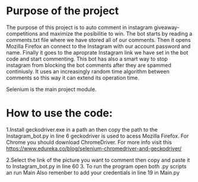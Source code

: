 # Purpose of the project 
The purpose of this project is to auto comment in instagram
giveaway-competitions and maximize the posibilitie to win. The bot starts by reading a comments.txt file where we have stored all of our comments. Then it opens Mozilla Firefox an connect to the Instagram with our account password and name. Finally it goes to the aproprate Instagram link we have set in the bot code and start commenting. This bot has also a smart way to stop instagram from blocking the bot comments after they are spammed continiusly. It uses an increasingly random time algorithm between comments so this way it can extend its operation time.

Selenium is the main project module.

# How to use the code:

1.Install geckodriver.exe in a path an then copy the path to the
Instagram\_bot.py in line 6 geckodriver is used to acess Mozilla
Firefox. For Chrome you should download ChromeDriver. For more info
visit this
https://www.edureka.co/blog/selenium-chromedriver-and-geckodriver/

2.Select the link of the picture you want to comment then copy and paste
it to Instagram\_bot.py in line 60 3. To run the program open both .py
scripts an run Main Also remenber to add your credentials in line 19 in
Main.py

